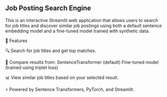 ## Job Posting Search Engine

This is an interactive Streamlit web application that allows users to search for job titles and discover similar job postings using both a default sentence embedding model and a fine-tuned model trained with synthetic data.

🚀 Features


  🔍 Search for job titles and get top matches.

  🤖 Compare results from:
      SentenceTransformer (default)
      Fine-tuned model (trained using triplet loss)

  📊 View similar job titles based on your selected result.

  ⚡ Powered by Sentence Transformers, PyTorch, and Streamlit.

